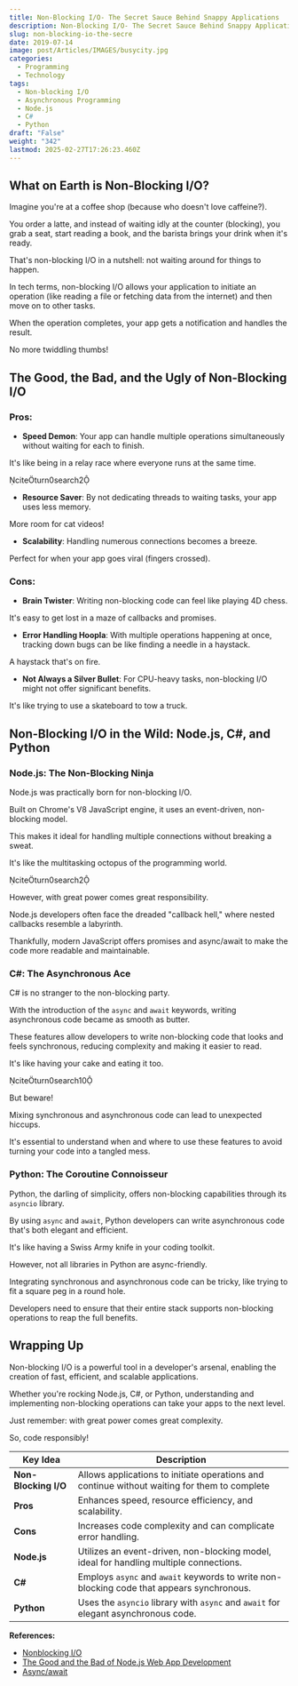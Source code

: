 ```yaml
---
title: Non-Blocking I/O- The Secret Sauce Behind Snappy Applications
description: Non-Blocking I/O- The Secret Sauce Behind Snappy Applications
slug: non-blocking-io-the-secre
date: 2019-07-14
image: post/Articles/IMAGES/busycity.jpg
categories:
  - Programming
  - Technology
tags:
  - Non-blocking I/O
  - Asynchronous Programming
  - Node.js
  - C#
  - Python
draft: "False"
weight: "342"
lastmod: 2025-02-27T17:26:23.460Z
---
```

<!-- # Non-Blocking I/O: The Secret Sauce Behind Snappy Applications

Ever wondered how some applications stay responsive, even when juggling multiple tasks?

The answer lies in the magical world of non-blocking I/O.

Let's dive into this concept, sprinkle in some humor, and see how it plays out in Node.js, C#, and Python. -->

## What on Earth is Non-Blocking I/O?

Imagine you're at a coffee shop (because who doesn't love caffeine?).

You order a latte, and instead of waiting idly at the counter (blocking), you grab a seat, start reading a book, and the barista brings your drink when it's ready.

That's non-blocking I/O in a nutshell: not waiting around for things to happen.

In tech terms, non-blocking I/O allows your application to initiate an operation (like reading a file or fetching data from the internet) and then move on to other tasks.

When the operation completes, your app gets a notification and handles the result.

No more twiddling thumbs!

## The Good, the Bad, and the Ugly of Non-Blocking I/O

### Pros:

* **Speed Demon**: Your app can handle multiple operations simultaneously without waiting for each to finish.

It's like being in a relay race where everyone runs at the same time.

citeturn0search2

* **Resource Saver**: By not dedicating threads to waiting tasks, your app uses less memory.

More room for cat videos!

* **Scalability**: Handling numerous connections becomes a breeze.

Perfect for when your app goes viral (fingers crossed).

### Cons:

* **Brain Twister**: Writing non-blocking code can feel like playing 4D chess.

It's easy to get lost in a maze of callbacks and promises.

* **Error Handling Hoopla**: With multiple operations happening at once, tracking down bugs can be like finding a needle in a haystack.

A haystack that's on fire.

* **Not Always a Silver Bullet**: For CPU-heavy tasks, non-blocking I/O might not offer significant benefits.

It's like trying to use a skateboard to tow a truck.

## Non-Blocking I/O in the Wild: Node.js, C#, and Python

### Node.js: The Non-Blocking Ninja

Node.js was practically born for non-blocking I/O.

Built on Chrome's V8 JavaScript engine, it uses an event-driven, non-blocking model.

This makes it ideal for handling multiple connections without breaking a sweat.

It's like the multitasking octopus of the programming world.

citeturn0search2

However, with great power comes great responsibility.

Node.js developers often face the dreaded "callback hell," where nested callbacks resemble a labyrinth.

Thankfully, modern JavaScript offers promises and async/await to make the code more readable and maintainable.

### C#: The Asynchronous Ace

C# is no stranger to the non-blocking party.

With the introduction of the `async` and `await` keywords, writing asynchronous code became as smooth as butter.

These features allow developers to write non-blocking code that looks and feels synchronous, reducing complexity and making it easier to read.

It's like having your cake and eating it too.

citeturn0search10

But beware!

Mixing synchronous and asynchronous code can lead to unexpected hiccups.

It's essential to understand when and where to use these features to avoid turning your code into a tangled mess.

### Python: The Coroutine Connoisseur

Python, the darling of simplicity, offers non-blocking capabilities through its `asyncio` library.

By using `async` and `await`, Python developers can write asynchronous code that's both elegant and efficient.

It's like having a Swiss Army knife in your coding toolkit.

However, not all libraries in Python are async-friendly.

Integrating synchronous and asynchronous code can be tricky, like trying to fit a square peg in a round hole.

Developers need to ensure that their entire stack supports non-blocking operations to reap the full benefits.

## Wrapping Up

Non-blocking I/O is a powerful tool in a developer's arsenal, enabling the creation of fast, efficient, and scalable applications.

Whether you're rocking Node.js, C#, or Python, understanding and implementing non-blocking operations can take your apps to the next level.

Just remember: with great power comes great complexity.

So, code responsibly!

| Key Idea             | Description                                                                                  |
| -------------------- | -------------------------------------------------------------------------------------------- |
| **Non-Blocking I/O** | Allows applications to initiate operations and continue without waiting for them to complete |
| **Pros**             | Enhances speed, resource efficiency, and scalability.                                        |
| **Cons**             | Increases code complexity and can complicate error handling.                                 |
| **Node.js**          | Utilizes an event-driven, non-blocking model, ideal for handling multiple connections.       |
| **C#**               | Employs `async` and `await` keywords to write non-blocking code that appears synchronous.    |
| **Python**           | Uses the `asyncio` library with `async` and `await` for elegant asynchronous code.           |

**References:**

* [Nonblocking I/O](https://www.ibm.com/docs/en/i/7.4?topic=concepts-nonblocking-io)
* [The Good and the Bad of Node.js Web App Development](https://www.altexsoft.com/blog/the-good-and-the-bad-of-node-js-web-app-development/)
* [Async/await](https://en.wikipedia.org/wiki/Async/await)

```
```
